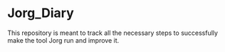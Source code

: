 # Jorg_Diary
This repository is meant to track all the necessary steps to successfully make the tool Jorg run and improve it.


